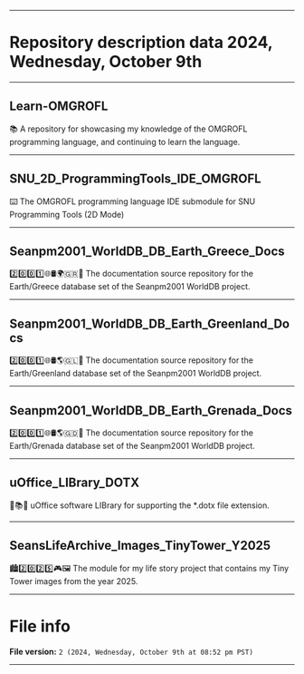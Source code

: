 
***

# Repository description data 2024, Wednesday, October 9th

---

## Learn-OMGROFL

📚️ A repository for showcasing my knowledge of the OMGROFL programming language, and continuing to learn the language. 

---

## SNU_2D_ProgrammingTools_IDE_OMGROFL

⌨️ The OMGROFL programming language IDE submodule for SNU Programming Tools (2D Mode)

---

## Seanpm2001_WorldDB_DB_Earth_Greece_Docs

2️⃣️0️⃣️0️⃣️1️⃣️🌐️🛢️🌍️🇬🇷️📖️ The documentation source repository for the Earth/Greece database set of the Seanpm2001 WorldDB project. 

---

## Seanpm2001_WorldDB_DB_Earth_Greenland_Docs

2️⃣️0️⃣️0️⃣️1️⃣️🌐️🛢️🌎️🇬🇱️📖️ The documentation source repository for the Earth/Greenland database set of the Seanpm2001 WorldDB project. 

---

## Seanpm2001_WorldDB_DB_Earth_Grenada_Docs

2️⃣️0️⃣️0️⃣️1️⃣️🌐️🛢️🌎️🇬🇩️📖️ The documentation source repository for the Earth/Grenada database set of the Seanpm2001 WorldDB project. 

---

## uOffice_LIBrary_DOTX

📙️📚️💾️ uOffice software LIBrary for supporting the *.dotx file extension.

---

## SeansLifeArchive_Images_TinyTower_Y2025

🏙️2️⃣️0️⃣️2️⃣️5️⃣️🎮️🖼️ The module for my life story project that contains my Tiny Tower images from the year 2025.

***

# File info

**File version:** `2 (2024, Wednesday, October 9th at 08:52 pm PST)`

***

